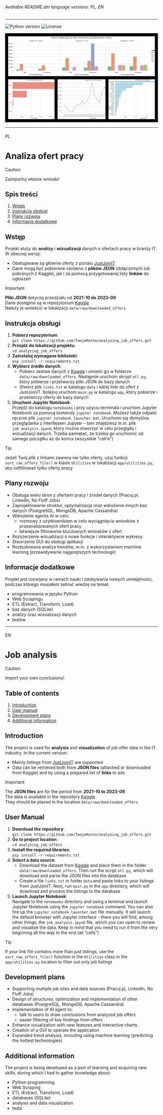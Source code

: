 ###### Avaliable README.dm language versions: PL, EN

---

![Python version](https://img.shields.io/badge/python-3.12%2B-yellow.svg)
![License](https://img.shields.io/badge/license-MIT-blue.svg)

![Promo](/assets/images/promo.jpg)

---

###### PL

# Analiza ofert pracy

> [!CAUTION]
> Zaimportuj własne wnioski!

## Spis treści
1. [Wstęp](#wstęp)  
2. [Instrukcja obsługi](#instrukcja-obsługi)  
3. [Plany rozwoju](#plany-rozwoju)  
4. [Informacje dodatkowe](#informacje-dodatkowe)

## Wstęp
Projekt służy do **analizy** i **wizualizacji** danych o ofertach pracy w branży IT.
W obecnej wersji:
- Obsługiwane są głównie oferty z portalu [JustJoinIT](https://justjoin.it/)
- Dane mogą być pobierane zarówno z **plików JSON** (dołączonych lub pobranych z Kaggle), jak i za pomocą przygotowanej listy **linków** do ogłoszeń
> [!IMPORTANT]
> **Pliki JSON** dotyczą przedziału od **2021-10 do 2023-09**  
> Dane dostępne są w repozytorium [Kaggle](https://www.kaggle.com/datasets/jszafranqb/justjoinit-job-offers-data-2021-10-2023-09)  
> Należy je umieścić w lokalizacji `data/raw/downloaded_offers`

## Instrukcja obsługi
1. **Pobierz repozytorium**:\
```git clone https://github.com/TwojeKonto/analyzing_job_offers.git```
2. **Przejdź do lokalizacji projektu**:\
```cd analyzing_job_offers```
3. **Zainstaluj wymagane biblioteki**:\
```pip install -r requirements.txt```
4. **Wybierz źródło danych**:
   - Pobierz zestaw danych z [Kaggle](https://www.kaggle.com/datasets/jszafranqb/justjoinit-job-offers-data-2021-10-2023-09) i umieść go w folderze `data/raw/downloaded_offers`. Następnie uruchom skrypt `etl.py`, który pobierze i przetworzy pliki JSON do bazy danych
   - Stwórz plik `links.txt` w katalogu `data` i wklej linki do ofert z JustJoinIT. Kolejno uruchom `main.py` w katalogu `app`, który pobierze i przetworzy oferty do bazy danych
5. **Uruchom Jupyter Notebook**:\
Przejdź do katalogu `notebooks` i przy użyciu terminala i uruchom Jupyter Notebook za pomocą komendy `jupyter notebook`. Możesz także odpalić ręcznie plik `jupyter_notebook_launcher.bat`. Uruchomi się domyślna przeglądarka z interfejsem Jupyter – tam znajdziesz m.in. plik `job_analysis.ipynb`, który można otworzyć w celu przeglądu i wizualizacji danych. Trzeba pamiętać, że trzeba go uruchomić od samego początku aż do końca (wszystkie "cell'e")
> [!TIP]
> Jeżeli Twój plik z linkami zawiera nie tylko oferty, użyj funkcji `sort_raw_offers_file()` w klasie `Utilities` w lokalizacji `app/utilities.py`, aby odfiltrować tylko oferty pracy

## Plany rozwoju
- Obsługa wielu stron z ofertami pracy i źródeł danych (Pracuj.pl, LinkedIn, No Fluff Jobs)
- Zaprojektowanie struktur, optymalizacja oraz wdrożenie innych baz danych (PostgreSQL, MongoDB, Apache Cassandra)
- Wdrożenie agenta AI w celu:
  - rozmowy z użytkownikiem w celu wyciągnięcia wniosków z przeanalizowanych ofert pracy
  - łatwiejsze filtrowanie kluczowych wniosków z ofert
- Rozszerzenie wizualizacji o nowe funkcje i interaktywne wykresy
- Stworzenie GUI do obsługi aplikacji
- Rozbudowana analiza trendów, m.in. z wykorzystaniem machine learning (przewidywanie najgorętszych technologii)

## Informacje dodatkowe
Projekt jest rozwijany w ramach nauki i zdobywania nowych umiejętności, podczas którego musiałem zebrać wiedzę na temat:
- programowania w języku Python
- Web Scrapingu
- ETL (Extract, Transform, Load)
- baz danych (SQLite)
- analizy oraz wizualizacji danych
- testów

---

###### EN

# Job analysis

> [!CAUTION]
> Import your own conclusions!

## Table of contents
1. [Introduction](#introduction)  
2. [User manual](#user-manual)  
3. [Development plans](#development-plans)  
4. [Additional information](#additional-information )

## Introduction
The project is used for **analysis** and **visualization** of job offer data in the IT industry.
In the current version:
- Mainly listings from [JustJoinIT](https://justjoin.it/) are supported
- Data can be retrieved both from **JSON files** (attached or downloaded from Kaggle) and by using a prepared list of **links** to ads
> [!IMPORTANT]
> The **JSON files** are for the period from **2021-10 to 2023-09**.  
> The data is available in the repository [Kaggle](https://www.kaggle.com/datasets/jszafranqb/justjoinit-job-offers-data-2021-10-2023-09)  
> They should be placed in the location `data/raw/downloaded_offers`.

## User Manual
1. **Download the repository**:\
```git clone https://github.com/TwojeKonto/analyzing_job_offers.git```
2. **Go to project location**:\
```cd analyzing_job_offers```
3. **Install the required libraries**:\
```pip install -r requirements.txt```
4. **Select a data source**:
   - Download the dataset from [Kaggle](https://www.kaggle.com/datasets/jszafranqb/justjoinit-job-offers-data-2021-10-2023-09) and place them in the folder `data/raw/downloaded_offers`. Then run the script `etl.py`, which will download and parse the JSON files into the database
   - Create a file `links.txt` in folder `data` and paste links to your listings from JustJoinIT. Next, run `main.py` in the `app` directory, which will download and process the listings to the database
5. **Launch Jupyter Notebook**:\
Navigate to the `notebooks` directory and using a terminal and launch Jupyter Notebook using the `jupyter notebook` command. You can also fire up the `jupyter_notebook_launcher.bat` file manually. It will launch the default browser with Jupyter interface - there you will find, among other things, the `job_analysis.ipynb` file, which you can open to review and visualize the data. Keep in mind that you need to run it from the very beginning all the way to the end (all “cells”)
> [!TIP]
> If your link file contains more than just listings, use the `sort_raw_offers_file()` function in the `Utilities` class in the `app/utilities.py` location to filter out only job listings

## Development plans
- Supporting multiple job sites and data sources (Pracuj.pl, LinkedIn, No Fluff Jobs)
- Design of structures, optimization and implementation of other databases (PostgreSQL, MongoDB, Apache Cassandra)
- Implementation of AI agent to:
  - talk to users to draw conclusions from analyzed job offers
  - easier filtering of key findings from offers
- Enhance visualization with new features and interactive charts
- Creation of a GUI to operate the application
- Expanded trend analysis, including using machine learning (predicting the hottest technologies)

## Additional information
The project is being developed as a part of learning and acquiring new skills, during which I had to gather knowledge about:
- Python programming
- Web Scraping
- ETL (Extract, Transform, Load)
- databases (SQLite)
- analysis and data visualization
- tests
